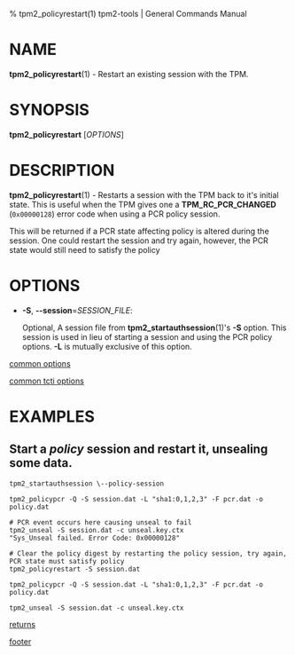 % tpm2_policyrestart(1) tpm2-tools | General Commands Manual

# NAME

**tpm2_policyrestart**(1) - Restart an existing session with the TPM.

# SYNOPSIS

**tpm2_policyrestart** [*OPTIONS*]

# DESCRIPTION

**tpm2_policyrestart**(1) - Restarts a session with the TPM back to it's
initial state. This is useful when the TPM gives one a **TPM_RC_PCR_CHANGED**
(`0x00000128`) error code when using a PCR policy session.

This will be returned if a PCR state affecting policy is altered during the session. One could restart the session and try again, however, the PCR
state would still need to satisfy the policy

# OPTIONS

  * **-S**, **\--session**=_SESSION\_FILE_:

    Optional, A session file from **tpm2_startauthsession**(1)'s **-S** option.
    This session is used in lieu of starting a session and using the PCR policy options.
    **-L** is mutually exclusive of this option.

[common options](common/options.md)

[common tcti options](common/tcti.md)

# EXAMPLES

## Start a *policy* session and restart it, unsealing some data.

```
tpm2_startauthsession \--policy-session

tpm2_policypcr -Q -S session.dat -L "sha1:0,1,2,3" -F pcr.dat -o policy.dat

# PCR event occurs here causing unseal to fail
tpm2_unseal -S session.dat -c unseal.key.ctx
"Sys_Unseal failed. Error Code: 0x00000128"

# Clear the policy digest by restarting the policy session, try again, PCR state must satisfy policy
tpm2_policyrestart -S session.dat

tpm2_policypcr -Q -S session.dat -L "sha1:0,1,2,3" -F pcr.dat -o policy.dat

tpm2_unseal -S session.dat -c unseal.key.ctx
```

[returns](common/returns.md)

[footer](common/footer.md)
